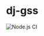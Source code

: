 # dj-gss

![Node.js CI](https://github.com/Financial-Times/dj-sheet-reader/workflows/Node.js%20CI/badge.svg)
